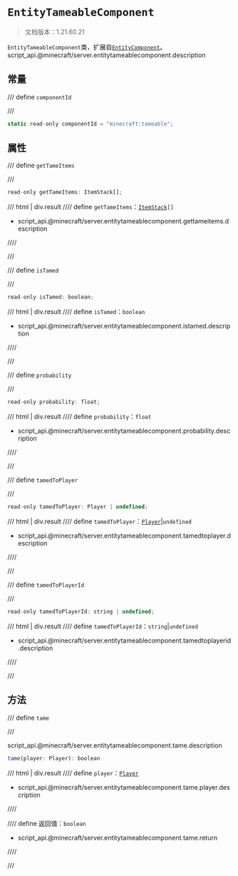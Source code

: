 # `EntityTameableComponent`

> 文档版本：1.21.60.21

`EntityTameableComponent`类，扩展自[`EntityComponent`](./entitycomponent.md)。script_api.@minecraft/server.entitytameablecomponent.description

## 常量

/// define
`componentId`


///

```js
static read-only componentId = "minecraft:tameable";
```


## 属性

/// define
`getTameItems`


///

```js
read-only getTameItems: ItemStack[];
```

/// html | div.result
//// define
`getTameItems`：<code><a href="../itemstack/">ItemStack</a>[]</code>

- script_api.@minecraft/server.entitytameablecomponent.gettameitems.description


////

///


/// define
`isTamed`


///

```js
read-only isTamed: boolean;
```

/// html | div.result
//// define
`isTamed`：`boolean`

- script_api.@minecraft/server.entitytameablecomponent.istamed.description


////

///


/// define
`probability`


///

```js
read-only probability: float;
```

/// html | div.result
//// define
`probability`：`float`

- script_api.@minecraft/server.entitytameablecomponent.probability.description


////

///


/// define
`tamedToPlayer`


///

```js
read-only tamedToPlayer: Player | undefined;
```

/// html | div.result
//// define
`tamedToPlayer`：[`Player`](./player.md)|`undefined`

- script_api.@minecraft/server.entitytameablecomponent.tamedtoplayer.description


////

///


/// define
`tamedToPlayerId`


///

```js
read-only tamedToPlayerId: string | undefined;
```

/// html | div.result
//// define
`tamedToPlayerId`：`string`|`undefined`

- script_api.@minecraft/server.entitytameablecomponent.tamedtoplayerid.description


////

///


## 方法

/// define
`tame`


///

script_api.@minecraft/server.entitytameablecomponent.tame.description

```js
tame(player: Player): boolean
```

/// html | div.result
//// define
`player`：[`Player`](./player.md)

- script_api.@minecraft/server.entitytameablecomponent.tame.player.description


////

//// define
返回值：`boolean`

- script_api.@minecraft/server.entitytameablecomponent.tame.return


////

///

